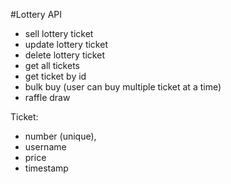 #Lottery API

-   sell lottery ticket
-   update lottery ticket
-   delete lottery ticket
-   get all tickets
-   get ticket by id
-   bulk buy (user can buy multiple ticket at a time)
-   raffle draw

Ticket:

-   number (unique),
-   username
-   price
-   timestamp
